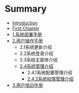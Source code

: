 # Summary

* [Introduction](README.md)
* [First Chapter](chapter1.md)
* [1.系统部署手册](1xi-tong-bu-shu-shou-ce.md)
* [2.用户操作手册](1xi-tong-bu-shu-shou-ce/2xi-tong-cao-zuo-shou-ce.md)
  * 2.1系统更新介绍
  * 2.2系统登录介绍
  * 2.3系统主窗体介绍
  * [2.4系统管理介绍](1xi-tong-bu-shu-shou-ce/2xi-tong-cao-zuo-shou-ce/24xi-tong-guan-li-jie-shao.md)
    * 2.4.1系统配置管理介绍
    * [2.4.2系统权限管理介绍](1xi-tong-bu-shu-shou-ce/2xi-tong-cao-zuo-shou-ce/24xi-tong-guan-li-jie-shao/242xi-tong-quan-xian-guan-li-jie-shao.md)
* [3.用户培训手册](3xi-tong-pei-xun-shou-ce.md)

